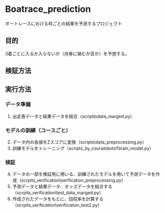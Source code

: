 # Boatrace_prediction

ボートレースにおける枠ごとの結果を予測するプロジェクト

## 目的
3着ごとに入るか入らないか（舟券に絡むか否か）を予想する。


## 検証方法



## 実行方法
### データ準備
1. 出走表データと結果データを結合（scripts\data_marged.py）

### モデルの訓練（コースごと）
<!-- 以下は現在コースごとだが、関数化してまとめる予定 -->
2. データ内の各値をZスコアに変換（scripts\data_preprocessing.py）
3. 訓練モデルをトレーニング（scripts_by_course\boto1\train_model.py）

### 検証
4. データの一部を検証用に用いる、訓練されたモデルを用いて予測データを作成（scrpits_verification\verification_preprocessing.py）
5. 予測データと結果データ、オッズデータを結合する（scrpits_verification\test_data_marged.py）
6. 作成されたデータをもとに、回収率を計算する（scrpits_verification\verification_test2.py）
 